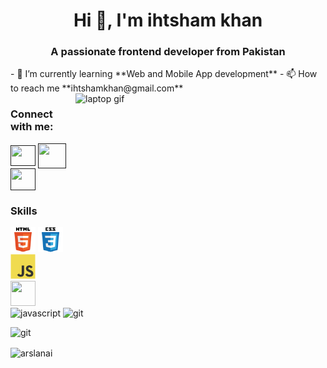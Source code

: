 <h1 align="center">Hi 👋, I'm ihtsham khan</h1>
<h3 align="center">A passionate frontend developer from Pakistan</h3>
- 🌱 I’m currently learning **Web and Mobile App development**
- 📫 How to reach me **ihtshamkhan@gmail.com**
<img src="https://cdn.dribbble.com/users/330915/screenshots/3587000/10_coding_dribbble.gif" alt="laptop gif" width="400" height="300" align="right"/>

<h3 align="left">Connect with me:</h3>

<p align="left">
<a href="" target="blank"><img align="center" src="https://raw.githubusercontent.com/rahuldkjain/github-profile-readme-generator/master/src/images/icons/Social/facebook.svg" alt="" height="33" width="40" /></a>
<a href="" target="blank"><img align="center" src="https://encrypted-tbn0.gstatic.com/images?q=tbn:ANd9GcS_vk5sZJ7hIkxLbeRTDNMrf83VJzNBdKeq3Q&s"height="40" width="45" /></a>
<a href="" target="blank"><img align="center" src="https://encrypted-tbn0.gstatic.com/images?q=tbn:ANd9GcRGhCbesLp4_2wY26RL6Ft8gRbT7q2lRvdt8w&s"height="35" width="40" /></a>

<h3 align="left">Skills</h3>
<p align="left"></a> <img src="https://raw.githubusercontent.com/devicons/devicon/master/icons/html5/html5-original-wordmark.svg" alt="html5" width="40" height="40"/> 
 <img src="https://raw.githubusercontent.com/devicons/devicon/master/icons/css3/css3-original-wordmark.svg" alt="css3" width="40" height="40"/>
 <img src="https://raw.githubusercontent.com/devicons/devicon/master/icons/javascript/javascript-original.svg" alt="javascript" width="40" height="40"/>
<br />
 <img src="https://encrypted-tbn0.gstatic.com/images?q=tbn:ANd9GcQLehUP5YrF6eztf6wsOUMkmBdJDTnVRzuPAg&s"width="40" height="40">
 <img src="https://w7.pngwing.com/pngs/452/495/png-transparent-react-javascript-angularjs-ionic-github-text-logo-symmetry-thumbnail.png" alt="javascript" width="40" height="40"/>
 <img src="https://encrypted-tbn0.gstatic.com/images?q=tbn:ANd9GcTwCghLiCNsu6OBa6WrEw9zonircCsurDCYLQ&s" alt="git" width="50" height="50"/>  </p>
 <img src="https://www.vectorlogo.zone/logos/git-scm/git-scm-icon.svg" alt="git" width="40" height="40"/>  </p>

 <p><img align="center" src="https://github-readme-stats.vercel.app/api/top-langs?username=arslanai&show_icons=true&locale=en&layout=compact" alt="arslanai" /></p>
